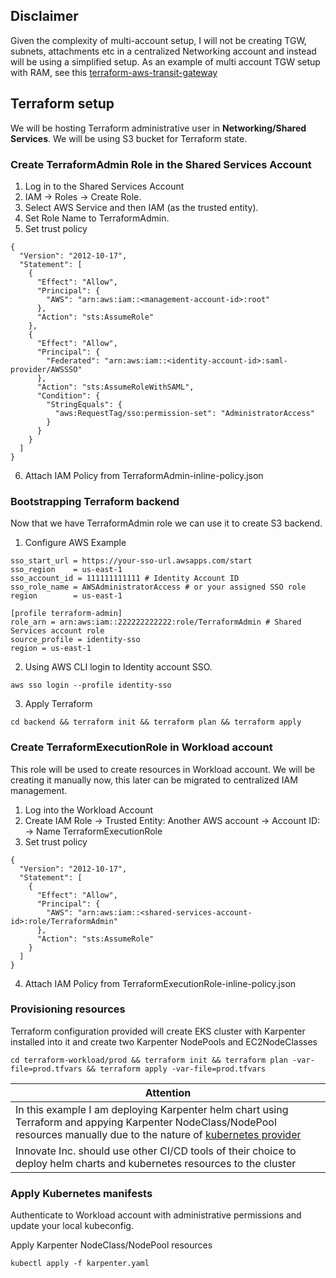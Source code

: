 ## Disclaimer

Given the complexity of multi-account setup, I will not be creating TGW, subnets, attachments etc in a centralized Networking account and instead will be using a simplified setup.
As an example of multi account TGW setup with RAM, see this [terraform-aws-transit-gateway](https://github.com/terraform-aws-modules/terraform-aws-transit-gateway/tree/master/examples/multi-account)

## Terraform setup

We will be hosting Terraform administrative user in **Networking/Shared Services**.
We will be using S3 bucket for Terraform state.

### Create TerraformAdmin Role in the Shared Services Account

1. Log in to the Shared Services Account
2. IAM  -> Roles -> Create Role.
3. Select AWS Service and then IAM (as the trusted entity).
4. Set Role Name to TerraformAdmin.
5. Set trust policy
```
{
  "Version": "2012-10-17",
  "Statement": [
    {
      "Effect": "Allow",
      "Principal": {
        "AWS": "arn:aws:iam::<management-account-id>:root"
      },
      "Action": "sts:AssumeRole"
    },
    {
      "Effect": "Allow",
      "Principal": {
        "Federated": "arn:aws:iam::<identity-account-id>:saml-provider/AWSSSO"
      },
      "Action": "sts:AssumeRoleWithSAML",
      "Condition": {
        "StringEquals": {
          "aws:RequestTag/sso:permission-set": "AdministratorAccess"
        }
      }
    }
  ]
}
```

6. Attach IAM Policy from TerraformAdmin-inline-policy.json

### Bootstrapping Terraform backend

Now that we have TerraformAdmin role we can use it to create S3 backend.

1. Configure AWS Example 
 ```[profile identity-sso]
sso_start_url = https://your-sso-url.awsapps.com/start
sso_region    = us-east-1
sso_account_id = 111111111111 # Identity Account ID
sso_role_name = AWSAdministratorAccess # or your assigned SSO role
region        = us-east-1

[profile terraform-admin]
role_arn = arn:aws:iam::222222222222:role/TerraformAdmin # Shared Services account role
source_profile = identity-sso
region = us-east-1
```
2. Using AWS CLI login to Identity account SSO.
```
aws sso login --profile identity-sso
```
3. Apply Terraform
```
cd backend && terraform init && terraform plan && terraform apply
```

### Create TerraformExecutionRole in Workload account
This role will be used to create resources in Workload account. We will be creating it manually now, this later can be migrated to centralized IAM management.

1. Log into the Workload Account
2. Create IAM Role -> Trusted Entity: Another AWS account -> Account ID: <Shared Services Account ID> -> Name TerraformExecutionRole
3. Set trust policy
```
{
  "Version": "2012-10-17",
  "Statement": [
    {
      "Effect": "Allow",
      "Principal": {
        "AWS": "arn:aws:iam::<shared-services-account-id>:role/TerraformAdmin"
      },
      "Action": "sts:AssumeRole"
    }
  ]
}
```

4. Attach IAM Policy from TerraformExecutionRole-inline-policy.json
	
### Provisioning resources

Terraform configuration provided will create EKS cluster with Karpenter installed into it and create two Karpenter NodePools and EC2NodeClasses

```cd terraform-workload/prod && terraform init && terraform plan -var-file=prod.tfvars && terraform apply -var-file=prod.tfvars```

| Attention |
|-----------|
| In this example I am deploying Karpenter helm chart using Terraform and appying Karpenter NodeClass/NodePool resources manually due to the nature of [kubernetes provider](https://registry.terraform.io/providers/hashicorp/kubernetes/latest/docs)|
| Innovate Inc. should use other CI/CD tools of their choice to deploy helm charts and kubernetes resources to the cluster |


### Apply Kubernetes manifests

Authenticate to Workload account with administrative permissions and update your local kubeconfig.

Apply Karpenter NodeClass/NodePool resources

```
kubectl apply -f karpenter.yaml
```